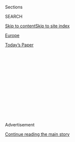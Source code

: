 <div id="app">

<div>

<div>

<div>

<div class="NYTAppHideMasthead css-1q2w90k e1suatyy0">

<div class="section css-ui9rw0 e1suatyy2">

<div class="css-eph4ug er09x8g0">

<div class="css-6n7j50">

</div>

<span class="css-1dv1kvn">Sections</span>

<div class="css-10488qs">

<span class="css-1dv1kvn">SEARCH</span>

</div>

[Skip to content](#site-content)[Skip to site
index](#site-index)

</div>

<div id="masthead-section-label" class="css-1wr3we4 eaxe0e00">

[Europe](https://www.nytimes.com/section/world/europe)

</div>

<div class="css-10698na e1huz5gh0">

</div>

</div>

<div id="masthead-bar-one" class="section hasLinks css-15hmgas e1csuq9d3">

<div class="css-uqyvli e1csuq9d0">

</div>

<div class="css-1uqjmks e1csuq9d1">

</div>

<div class="css-9e9ivx">

[](https://myaccount.nytimes.com/auth/login?response_type=cookie&client_id=vi)

</div>

<div class="css-1bvtpon e1csuq9d2">

[Today’s
Paper](https://www.nytimes.com/section/todayspaper)

</div>

</div>

</div>

</div>

<div data-aria-hidden="false">

<div id="site-content" data-role="main">

<div>

<div class="css-1aor85t" style="opacity:0.000000001;z-index:-1;visibility:hidden">

<div class="css-1hqnpie">

<div class="css-epjblv">

<span class="css-17xtcya">[Europe](/section/world/europe)</span><span class="css-x15j1o">|</span><span class="css-fwqvlz">E.U.
Punishes Turkey for Gas Drilling Off Cyprus
Coast</span>

</div>

<div class="css-k008qs">

<div class="css-1iwv8en">

<span class="css-18z7m18"></span>

<div>

</div>

</div>

<span class="css-1n6z4y">https://nyti.ms/2JIj2bb</span>

<div class="css-1705lsu">

<div class="css-4xjgmj">

<div class="css-4skfbu" data-role="toolbar" data-aria-label="Social Media Share buttons, Save button, and Comments Panel with current comment count" data-testid="share-tools">

  - 
  - 
  - 
  - 
    
    <div class="css-6n7j50">
    
    </div>

  - 

</div>

</div>

</div>

</div>

</div>

</div>

<div id="NYT_TOP_BANNER_REGION" class="css-13pd83m">

</div>

<div id="top-wrapper" class="css-1sy8kpn">

<div id="top-slug" class="css-l9onyx">

Advertisement

</div>

[Continue reading the main
story](#after-top)

<div class="ad top-wrapper" style="text-align:center;height:100%;display:block;min-height:250px">

<div id="top" class="place-ad" data-position="top" data-size-key="top">

</div>

</div>

<div id="after-top">

</div>

</div>

<div id="sponsor-wrapper" class="css-1hyfx7x">

<div id="sponsor-slug" class="css-19vbshk">

Supported by

</div>

[Continue reading the main
story](#after-sponsor)

<div id="sponsor" class="ad sponsor-wrapper" style="text-align:center;height:100%;display:block">

</div>

<div id="after-sponsor">

</div>

</div>

<div class="css-1vkm6nb ehdk2mb0">

# E.U. Punishes Turkey for Gas Drilling Off Cyprus Coast

</div>

<div class="css-79elbk" data-testid="photoviewer-wrapper">

<div class="css-z3e15g" data-testid="photoviewer-wrapper-hidden">

</div>

<div class="css-1a48zt4 ehw59r15" data-testid="photoviewer-children">

![<span class="css-16f3y1r e13ogyst0" data-aria-hidden="true">A Turkish
drillship escorted by a Navy vessel on its way to the Mediterranean last
month. Turkey says it will drill for gas off Cyprus despite warnings
from the European
Union.</span><span class="css-cnj6d5 e1z0qqy90" itemprop="copyrightHolder"><span class="css-1ly73wi e1tej78p0">Credit...</span><span><span>Lefteris
Pitarakis/Associated
Press</span></span></span>](https://static01.nyt.com/images/2019/07/15/reader-center/15eu-turkey/merlin_156729852_dffc0664-37f9-49d9-bfb2-e6e942554eb6-articleLarge.jpg?quality=75&auto=webp&disable=upscale)

</div>

</div>

<div class="css-xt80pu e12qa4dv0">

<div class="css-18e8msd">

<div class="css-vp77d3 epjyd6m0">

<div class="css-1baulvz">

By [<span class="css-1baulvz last-byline" itemprop="name">Matina
Stevis-Gridneff</span>](https://www.nytimes.com/by/matina-stevis-gridneff)

</div>

</div>

  - July 15,
    2019

  - 
    
    <div class="css-4xjgmj">
    
    <div class="css-d8bdto" data-role="toolbar" data-aria-label="Social Media Share buttons, Save button, and Comments Panel with current comment count" data-testid="share-tools">
    
      - 
      - 
      - 
      - 
        
        <div class="css-6n7j50">
        
        </div>
    
      - 
    
    </div>
    
    </div>

</div>

</div>

<div class="section meteredContent css-1r7ky0e" name="articleBody" itemprop="articleBody">

<div class="css-1fanzo5 StoryBodyCompanionColumn">

<div class="css-53u6y8">

BRUSSELS — Turkey’s relationship with the West suffered a fresh blow on
Monday when the European Union decided to suspend contacts between
high-level officials, as well as to pull financial aid, in response to
Turkey’s gas exploration in Cypriot national waters.

European Union foreign ministers meeting in Brussels said they would
suspend about $164 million in aid to Turkey and shelve talks on an
aviation accord. They also asked the European Investment Bank to review
its lending to the country, which amounted to nearly $434 million in
2018.

Turkey has been benefiting from European Union funding as part of its
now-stalled bid to join the bloc, while the aviation agreement that was
under negotiation would have led to more passengers using Turkish
airports, in particular the main international airport in Istanbul, as a
transit hub.

The European Union
[measures](https://www.consilium.europa.eu/en/press/press-releases/2019/07/15/turkish-drilling-activities-in-the-eastern-mediterranean-council-adopts-conclusions/)
came just days after the country’s relationship with the United States
[took a
hit](https://www.nytimes.com/2019/07/12/world/europe/turkey-russia-missiles.html),
with the first shipment of a Russian-made surface-to-air missile system
to Turkey, a NATO member. Washington had warned that it would penalize
Turkey for the purchase, but President Recep Tayyip Erdogan went ahead
with it anyway.

</div>

</div>

<div class="css-1fanzo5 StoryBodyCompanionColumn">

<div class="css-53u6y8">

The measures announced on Monday by European foreign ministers stopped
short of all-out sanctions against Turkish companies involved in
drilling in the eastern Mediterranean, one of the bloc’s most
strategically sensitive corners and a flash point in relations between
European and Middle Eastern powers.

But they come as [Turkey’s economy is
struggling](https://www.nytimes.com/2019/07/08/business/turkey-economy-crisis.html)
and could face painful, protracted economic sanctions from the European
Union and the United States.

Cyprus has been partitioned between the ethnically Greek south and
ethnically Turkish north since Turkey invaded in 1974. The
administration of northern Cyprus is recognized only by Ankara.

Turkey said that Cyprus, a European Union member, and the
internationally recognized government that controls most of the island,
does not have rights to unilaterally explore for gas. It says Cyprus
must follow a plan proposed by the Turkish Cypriot leader to share gas
revenue, and it claims to have the right to carry out exploratory
missions itself, without approval from the government in the capital,
Nicosia.

Multiple peacemaking efforts have failed to resolve the Cyprus conflict
or unify the island, and the large gas find offshore has only made
matters worse.

</div>

</div>

<div class="css-1fanzo5 StoryBodyCompanionColumn">

<div class="css-53u6y8">

This month, Turkey sent a second ship to drill for gas off the coast of
Cyprus, causing outrage in Nicosia, which successfully lobbied Brussels
for support. The European Union labeled the Turkish exploration in
Cypriot waters illegal before announcing the specific measures against
Ankara on Monday.

“The council deplores that, despite the European Union’s repeated calls
to cease its illegal activities in the Eastern Mediterranean, Turkey
continued its drilling operations west of Cyprus and launched a second
drilling operation northeast of Cyprus within Cypriot territorial
waters,” the foreign ministers said in a statement after meeting and
adopting the measures late Monday.

The broader sea area around Cyprus — which washes the shores of Turkey,
Syria, Lebanon and Israel — not only contains [major natural gas
deposits](https://www.nytimes.com/2019/07/05/business/energy-environment/israel-natural-gas-offshore.html),
but is also strategically important to the military forces of regional
and world powers.

Cyprus is home to a permanent British military base, Russia has a major
naval base on the Syrian shore less than 90 miles from the island, and
naval forces from the United States and several other countries operate
in or pass through Cypriot waters while on missions in Africa and the
Middle East.

The European Union has a complex relationship with Turkey, as it relies
on Ankara to manage the arrival of migrants to Greece’s borders, which
double as frontiers for the entire bloc.

In 2016, as the refugee crisis fueled by the Syrian war continued, the
European Union [agreed to a
deal](https://www.nytimes.com/2016/03/19/world/europe/european-union-turkey-refugees-migrants.html)
under which Turkey would take back migrants and would in turn receive
$6.6 billion in funding. The deal, criticized by migrant-rights
organizations, is thought to have helped reduce the flow of people into
Europe and ease the congestion at migrant arrival points in Greece and
elsewhere.

</div>

</div>

</div>

<div>

</div>

<div>

</div>

<div>

</div>

<div>

<div id="bottom-wrapper" class="css-1ede5it">

<div id="bottom-slug" class="css-l9onyx">

Advertisement

</div>

[Continue reading the main
story](#after-bottom)

<div id="bottom" class="ad bottom-wrapper" style="text-align:center;height:100%;display:block;min-height:90px">

</div>

<div id="after-bottom">

</div>

</div>

</div>

</div>

</div>

## Site Index

<div>

</div>

## Site Information Navigation

  - [© <span>2020</span> <span>The New York Times
    Company</span>](https://help.nytimes.com/hc/en-us/articles/115014792127-Copyright-notice)

<!-- end list -->

  - [NYTCo](https://www.nytco.com/)
  - [Contact
    Us](https://help.nytimes.com/hc/en-us/articles/115015385887-Contact-Us)
  - [Work with us](https://www.nytco.com/careers/)
  - [Advertise](https://nytmediakit.com/)
  - [T Brand Studio](http://www.tbrandstudio.com/)
  - [Your Ad
    Choices](https://www.nytimes.com/privacy/cookie-policy#how-do-i-manage-trackers)
  - [Privacy](https://www.nytimes.com/privacy)
  - [Terms of
    Service](https://help.nytimes.com/hc/en-us/articles/115014893428-Terms-of-service)
  - [Terms of
    Sale](https://help.nytimes.com/hc/en-us/articles/115014893968-Terms-of-sale)
  - [Site
    Map](https://spiderbites.nytimes.com)
  - [Help](https://help.nytimes.com/hc/en-us)
  - [Subscriptions](https://www.nytimes.com/subscription?campaignId=37WXW)

</div>

</div>

</div>

</div>
